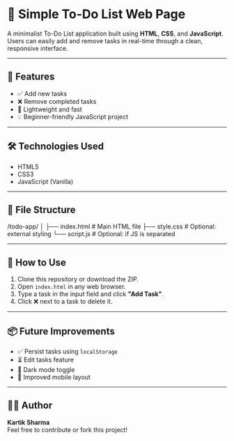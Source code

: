# 📝 Simple To-Do List Web Page

A minimalist To-Do List application built using **HTML**, **CSS**, and **JavaScript**. Users can easily add and remove tasks in real-time through a clean, responsive interface.

---

## 🚀 Features

- ✅ Add new tasks
- ❌ Remove completed tasks
- 🎯 Lightweight and fast
- 💡 Beginner-friendly JavaScript project

---


## 🛠️ Technologies Used

- HTML5
- CSS3
- JavaScript (Vanilla)

---

## 📂 File Structure

/todo-app/
│
├── index.html # Main HTML file
├── style.css # Optional: external styling
└── script.js # Optional: if JS is separated

---

## 📌 How to Use

1. Clone this repository or download the ZIP.
2. Open `index.html` in any web browser.
3. Type a task in the input field and click **"Add Task"**.
4. Click ❌ next to a task to delete it.

---

## 📦 Future Improvements

- ✅ Persist tasks using `localStorage`
- ⏳ Edit tasks feature
- 🌙 Dark mode toggle
- 📱 Improved mobile layout

---



## 🙋‍♂️ Author

**Kartik Sharma**  
Feel free to contribute or fork this project!
